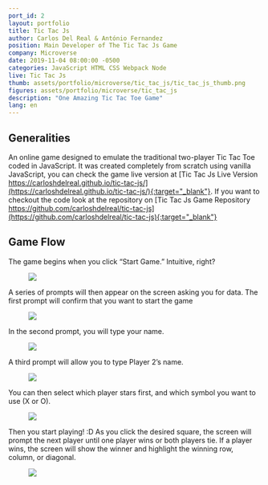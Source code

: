```yaml
---
port_id: 2
layout: portfolio
title: Tic Tac Js
author: Carlos Del Real & António Fernandez
position: Main Developer of The Tic Tac Js Game
company: Microverse
date: 2019-11-04 08:00:00 -0500
categories: JavaScript HTML CSS Webpack Node
live: Tic Tac Js
thumb: assets/portfolio/microverse/tic_tac_js/tic_tac_js_thumb.png
figures: assets/portfolio/microverse/tic_tac_js
description: "One Amazing Tic Tac Toe Game"
lang: en
---
```


## Generalities

An online game designed to emulate the traditional two-player Tic Tac Toe coded in JavaScript. It was created completely from scratch using vanilla JavaScript, you can check the game live version at [Tic Tac Js Live Version https://carloshdelreal.github.io/tic-tac-js/](https://carloshdelreal.github.io/tic-tac-js/){:target="_blank"}. If you want to checkout the code look at the repository on [Tic Tac Js Game Repository https://github.com/carloshdelreal/tic-tac-js](https://github.com/carloshdelreal/tic-tac-js){:target="_blank"}

## Game Flow

The game begins when you click “Start Game.” Intuitive, right?

<figure class="figure">
    <img src="{{ url }}/{{ page.figures }}/tic_tac_js_home.png">
</figure>

A series of prompts will then appear on the screen asking you for data. The first prompt will confirm that you want to start the game

<figure class="figure">
    <img src="{{ url }}/{{ page.figures }}/lets_play.png">
</figure>

In the second prompt, you will type your name.

<figure class="figure">
    <img src="{{ url }}/{{ page.figures }}/enter_name.png">
</figure>

A third prompt will allow you to type Player 2’s name.

<figure class="figure">
    <img src="{{ url }}/{{ page.figures }}/enter_other.png">
</figure>

You can then select which player stars first, and which symbol you want to use 
(X or O).

<figure class="figure">
    <img src="{{ url }}/{{ page.figures }}/pick_symbol.png">
</figure>

Then you start playing! :D
As you click the desired square, the screen will prompt the next player until one player wins or both players tie. If a player wins, the screen will show the winner and highlight the winning row, column, or diagonal.

<figure class="figure">
    <img src="{{ url }}/{{ page.figures }}/you_win.png">
</figure>
